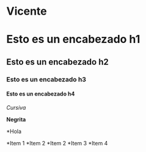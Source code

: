 # Vicente
# Esto es un encabezado h1
## Esto es un encabezado h2
### Esto es un encabezado h3
#### Esto es un encabezado h4
*Cursiva*

**Negrita**

*Hola

*Item 1 *Item 2
*Item 2
*Item 3
*Item 4
